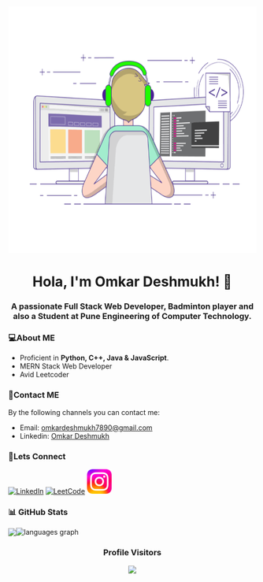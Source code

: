 <div align="center">
  <img height="500px" src="https://github.com/omkar-afk/omkar-afk/blob/main/assets/coding-freak.gif" >
  <h1>Hola, I'm Omkar Deshmukh! 👋</h1>
  <h3 align="center">A passionate Full Stack Web Developer, Badminton player and also a Student at Pune Engineering of Computer Technology.</h3>
</div>

### 💻**About ME**
- Proficient in **Python, C++, Java & JavaScript**.
- MERN Stack Web Developer
- Avid Leetcoder

### 💬Contact ME

By the following channels you can contact me:

- Email: omkardeshmukh7890@gmail.com
- Linkedin: [Omkar Deshmukh](https://www.linkedin.com/in/omkar-deshmukh-213bb1230/)

### 🤝Lets Connect
 
<a href="https://www.linkedin.com/in/omkar-deshmukh-213bb1230/"><img src="https://img.icons8.com/color/512/linkedin.png" width="50" height="50" alt="LinkedIn"></a>
<a href="https://leetcode.com/u/Romen_Waden/"><img src="https://upload.wikimedia.org/wikipedia/commons/1/19/LeetCode_logo_black.png" height=50 alt="LeetCode"></a>
<a href="https://www.instagram.com/12_om_704/"><img src="https://github.com/omkar-afk/omkar-afk/blob/main/assets/instaimg.png" height=50 alt="LeetCode"></a>

### 📊 GitHub Stats
<div style="display: flex; flex-direction: row;align-items:center">
  
<img class="img" src="https://github-readme-stats.vercel.app/api?username=omkar-afk&show_icons=true&theme=tokyonight&hide_border=true&" />

<img src="https://github-readme-stats.vercel.app/api/top-langs?username=omkar-afk&locale=en&hide_title=false&layout=compact&card_width=320&langs_count=5&theme=tokyonight&hide_border=true&order=2" alt="languages graph"  /> 
</div>



<div align="center">
 
 ### Profile Visitors
 
</div>
<div align="center">
  <img src="https://profile-counter.glitch.me/omkar-afk/count.svg?"  />
</div>
